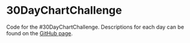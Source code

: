 # 30DayChartChallenge
Code for the #30DayChartChallenge. Descriptions for each day can be found on the <a href="https://github.com/30DayChartChallenge/Edition2025">GitHub page</a>.
